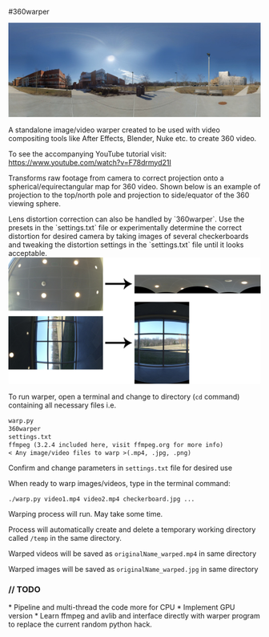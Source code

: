 #360warper

<img src="../img/doc/umbc.jpg" alt="UMBC" width="900px"/>

A standalone image/video warper created to be used with video compositing tools like After Effects, Blender, Nuke etc. to create 360 video.

To see the accompanying YouTube tutorial visit:
https://www.youtube.com/watch?v=F78drmyd21I

Transforms raw footage from camera to correct projection onto a spherical/equirectangular map for 360 video. Shown below is an example of projection to the top/north pole and projection to side/equator of the 360 viewing sphere.
<p>
Lens distortion correction can also be handled by `360warper`. Use the presets in the `settings.txt` file or experimentally determine the correct distortion for desired camera by taking images of several checkerboards and tweaking the distortion settings in the `settings.txt` file until it looks acceptable.

<img src="../img/doc/warperVis.jpg" alt="UMBC" width="900px"/>

To run warper, open a terminal and change to directory (`cd` command) containing all necessary files i.e.

    warp.py
    360warper
    settings.txt
    ffmpeg (3.2.4 included here, visit ffmpeg.org for more info)
    < Any image/video files to warp >(.mp4, .jpg, .png)

Confirm and change parameters in `settings.txt` file for desired use

When ready to warp images/videos, type in the terminal command:

    ./warp.py video1.mp4 video2.mp4 checkerboard.jpg ...

Warping process will run. May take some time.

Process will automatically create and delete a temporary working directory called `/temp` in the same directory.

Warped videos will be saved as `originalName_warped.mp4` in same directory

Warped images will be saved as `originalName_warped.jpg` in same directory

<h3> // TODO </h3>
* Pipeline and multi-thread the code more for CPU
* Implement GPU version
* Learn ffmpeg and avlib and interface directly with warper program to replace the current random python hack.
